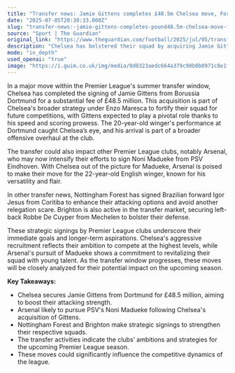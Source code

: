```yaml
---
title: "Transfer news: Jamie Gittens completes £48.5m Chelsea move, Forest land Jesus"
date: "2025-07-05T20:30:33.000Z"
slug: "transfer-news:-jamie-gittens-completes-pound48.5m-chelsea-move-forest-land-jesus"
source: "Sport | The Guardian"
original_link: "https://www.theguardian.com/football/2025/jul/05/transfer-news-jamie-gittens-completes-55m-chelsea-switch-nottingham-forest-sign-igor-jesus"
description: "Chelsea has bolstered their squad by acquiring Jamie Gittens from Borussia Dortmund for £48.5 million, a move underlining their intent to compete at the top under manager Enzo Maresca. Gittens, known for his agility and goal-scoring, is expected to enhance Chelsea's offensive capabilities significantly. Meanwhile, Arsenal, with Chelsea no longer pursuing Noni Madueke, is now set to focus on the 22-year-old PSV Eindhoven winger.  In related transfer activities, Nottingham Forest has signed Brazilian striker Igor Jesus to boost their attack and avoid relegation threats, while Brighton has added left-back Robbe De Cuyper from Mechelen to strengthen their defense. These transfers reflect the clubs' strategic approaches to achieving their goals in the upcoming Premier League season, with a potential shift in the competitive landscape."
mode: "in_depth"
used_openai: "true"
image: "https://i.guim.co.uk/img/media/0d8323aedc664a379c90b0b0971c8e1fbf2d7615/433_261_4003_3203/master/4003.jpg?width=1200&height=630&quality=85&auto=format&fit=crop&overlay-align=bottom%2Cleft&overlay-width=100p&overlay-base64=L2ltZy9zdGF0aWMvb3ZlcmxheXMvdGctZGVmYXVsdC5wbmc&enable=upscale&s=0d5d86ddd88ccbf761494920bb659796"
---
```


In a major move within the Premier League's summer transfer window, Chelsea has completed the signing of Jamie Gittens from Borussia Dortmund for a substantial fee of £48.5 million. This acquisition is part of Chelsea's broader strategy under Enzo Maresca to fortify their squad for future competitions, with Gittens expected to play a pivotal role thanks to his speed and scoring prowess. The 20-year-old winger's performance at Dortmund caught Chelsea’s eye, and his arrival is part of a broader offensive overhaul at the club.

The transfer could also impact other Premier League clubs, notably Arsenal, who may now intensify their efforts to sign Noni Madueke from PSV Eindhoven. With Chelsea out of the picture for Madueke, Arsenal is poised to make their move for the 22-year-old English winger, known for his versatility and flair.

In other transfer news, Nottingham Forest has signed Brazilian forward Igor Jesus from Coritiba to enhance their attacking options and avoid another relegation scare. Brighton is also active in the transfer market, securing left-back Robbe De Cuyper from Mechelen to bolster their defense.

These strategic signings by Premier League clubs underscore their immediate goals and longer-term aspirations. Chelsea's aggressive recruitment reflects their ambition to compete at the highest levels, while Arsenal's pursuit of Madueke shows a commitment to revitalizing their squad with young talent. As the transfer window progresses, these moves will be closely analyzed for their potential impact on the upcoming season.

**Key Takeaways:**
- Chelsea secures Jamie Gittens from Dortmund for £48.5 million, aiming to boost their attacking strength.
- Arsenal likely to pursue PSV's Noni Madueke following Chelsea's acquisition of Gittens.
- Nottingham Forest and Brighton make strategic signings to strengthen their respective squads.
- The transfer activities indicate the clubs’ ambitions and strategies for the upcoming Premier League season.
- These moves could significantly influence the competitive dynamics of the league.